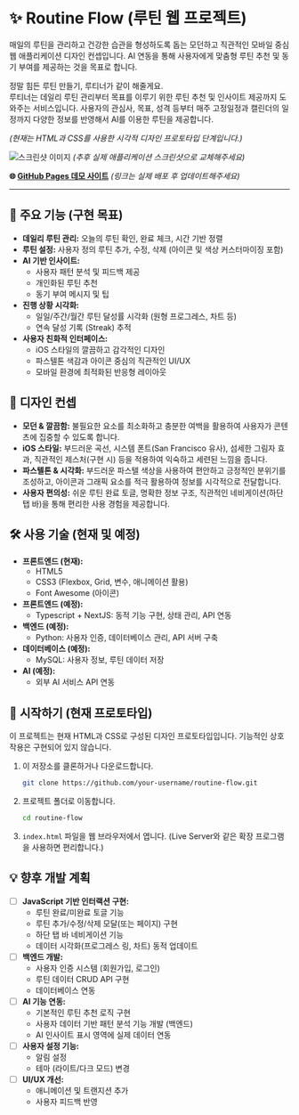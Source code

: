 # ✨ Routine Flow (루틴 웹 프로젝트)

매일의 루틴을 관리하고 건강한 습관을 형성하도록 돕는 모던하고 직관적인 모바일 중심 웹 애플리케이션 디자인 컨셉입니다. AI 연동을 통해 사용자에게 맞춤형 루틴 추천 및 동기 부여를 제공하는 것을 목표로 합니다.

정말 힘든 루틴 만들기, 루티너가 같이 해줄게요.  
루티너는 데일리 루틴 관리부터 목표를 이루기 위한 루틴 추천 및 인사이트 제공까지 도와주는 서비스입니다. 사용자의 관심사, 목표, 성격 등부터 매주 고정일정과 캘린더의 일정까지 다양한 정보를 반영해서 AI를 이용한 루틴을 제공합니다.

_(현재는 HTML과 CSS를 사용한 시각적 디자인 프로토타입 단계입니다.)_

![스크린샷 이미지](placeholder.png)
_(추후 실제 애플리케이션 스크린샷으로 교체해주세요)_

**🌐 [GitHub Pages 데모 사이트](https://your-username.github.io/RoutinerAI/)** _(링크는 실제 배포 후 업데이트해주세요)_

---

## 🌟 주요 기능 (구현 목표)

-   **데일리 루틴 관리:** 오늘의 루틴 확인, 완료 체크, 시간 기반 정렬
-   **루틴 설정:** 사용자 정의 루틴 추가, 수정, 삭제 (아이콘 및 색상 커스터마이징 포함)
-   **AI 기반 인사이트:**
    -   사용자 패턴 분석 및 피드백 제공
    -   개인화된 루틴 추천
    -   동기 부여 메시지 및 팁
-   **진행 상황 시각화:**
    -   일일/주간/월간 루틴 달성률 시각화 (원형 프로그레스, 차트 등)
    -   연속 달성 기록 (Streak) 추적
-   **사용자 친화적 인터페이스:**
    -   iOS 스타일의 깔끔하고 감각적인 디자인
    -   파스텔톤 색감과 아이콘 중심의 직관적인 UI/UX
    -   모바일 환경에 최적화된 반응형 레이아웃

## 🎨 디자인 컨셉

-   **모던 & 깔끔함:** 불필요한 요소를 최소화하고 충분한 여백을 활용하여 사용자가 콘텐츠에 집중할 수 있도록 합니다.
-   **iOS 스타일:** 부드러운 곡선, 시스템 폰트(San Francisco 유사), 섬세한 그림자 효과, 직관적인 제스처(구현 시) 등을 적용하여 익숙하고 세련된 느낌을 줍니다.
-   **파스텔톤 & 시각화:** 부드러운 파스텔 색상을 사용하여 편안하고 긍정적인 분위기를 조성하고, 아이콘과 그래픽 요소를 적극 활용하여 정보를 시각적으로 전달합니다.
-   **사용자 편의성:** 쉬운 루틴 완료 토글, 명확한 정보 구조, 직관적인 네비게이션(하단 탭 바)을 통해 편리한 사용 경험을 제공합니다.

## 🛠️ 사용 기술 (현재 및 예정)

-   **프론트엔드 (현재):**
    -   HTML5
    -   CSS3 (Flexbox, Grid, 변수, 애니메이션 활용)
    -   Font Awesome (아이콘)
-   **프론트엔드 (예정):**
    -   Typescript + NextJS: 동적 기능 구현, 상태 관리, API 연동
-   **백엔드 (예정):**
    -   Python: 사용자 인증, 데이터베이스 관리, API 서버 구축
-   **데이터베이스 (예정):**
    -   MySQL: 사용자 정보, 루틴 데이터 저장
-   **AI (예정):**
    -   외부 AI 서비스 API 연동

## 🚀 시작하기 (현재 프로토타입)

이 프로젝트는 현재 HTML과 CSS로 구성된 디자인 프로토타입입니다. 기능적인 상호작용은 구현되어 있지 않습니다.

1.  이 저장소를 클론하거나 다운로드합니다.
    ```bash
    git clone https://github.com/your-username/routine-flow.git
    ```
2.  프로젝트 폴더로 이동합니다.
    ```bash
    cd routine-flow
    ```
3.  `index.html` 파일을 웹 브라우저에서 엽니다. (Live Server와 같은 확장 프로그램을 사용하면 편리합니다.)

## 💡 향후 개발 계획

-   [ ] **JavaScript 기반 인터랙션 구현:**
    -   루틴 완료/미완료 토글 기능
    -   루틴 추가/수정/삭제 모달(또는 페이지) 구현
    -   하단 탭 바 네비게이션 기능
    -   데이터 시각화(프로그레스 링, 차트) 동적 업데이트
-   [ ] **백엔드 개발:**
    -   사용자 인증 시스템 (회원가입, 로그인)
    -   루틴 데이터 CRUD API 구현
    -   데이터베이스 연동
-   [ ] **AI 기능 연동:**
    -   기본적인 루틴 추천 로직 구현
    -   사용자 데이터 기반 패턴 분석 기능 개발 (백엔드)
    -   AI 인사이트 표시 영역에 실제 데이터 연동
-   [ ] **사용자 설정 기능:**
    -   알림 설정
    -   테마 (라이트/다크 모드) 변경
-   [ ] **UI/UX 개선:**
    -   애니메이션 및 트랜지션 추가
    -   사용자 피드백 반영
